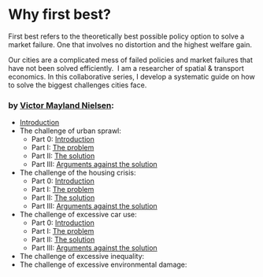 # Why first best?

First best refers to the theoretically best possible policy option to solve a market failure. One that involves no distortion and the highest welfare gain. 

Our cities are a complicated mess of failed policies and market failures that have not been solved efficiently. 
I am a researcher of spatial & transport economics. In this collaborative series, I develop a systematic guide on how to solve the biggest challenges cities face.

### by [Victor Mayland Nielsen](/?p=victor-mayland-nielsen):

- [Introduction](/?p=introduction)
- The challenge of urban sprawl:
  - Part 0: [Introduction](/?p=urban-sprawl-0)
  - Part I: [The problem](/?p=urban-sprawl-1)
  - Part II: [The solution](/?p=urban-sprawl-2)
  - Part III: [Arguments against the solution](/?p=urban-sprawl-3)
- The challenge of the housing crisis:
  - Part 0: [Introduction](/?p=the-housing-crisis-0)
  - Part I: [The problem](/?p=the-housing-crisis-1)
  - Part II: [The solution](/?p=the-housing-crisis-2)
  - Part III: [Arguments against the solution](/?p=the-housing-crisis-3)
- The challenge of excessive car use:
  - Part 0: [Introduction](/?p=excessive-car-use-0)
  - Part I: [The problem](/?p=excessive-car-use-1)
  - Part II: [The solution](/?p=excessive-car-use-2)
  - Part III: [Arguments against the solution](/?p=excessive-car-use-3)
- The challenge of excessive inequality:
- The challenge of excessive environmental damage:

